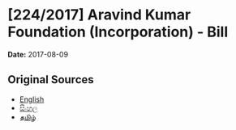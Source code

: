 # [224/2017] Aravind Kumar Foundation (Incorporation) - Bill

**Date:** 2017-08-09

## Original Sources

- [English](https://documents.gov.lk/view/bills/2017/8/224-2017_E.pdf)
- [සිංහල](https://documents.gov.lk/view/bills/2017/8/224-2017_S.pdf)
- [தமிழ்](https://documents.gov.lk/view/bills/2017/8/224-2017_T.pdf)
